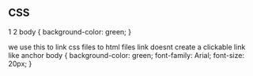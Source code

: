 ## CSS
1<style> (html)
    selecting element by body{
        background-color: green;  
        (background color is the property and green is the specified value)
    }
</style>
2 body {
    background-color: green;
}
<link href="style.css(name of the css file)" rel="stylesheet">    we use this to link css files to html files
link doesnt create a clickable link like anchor
body {
    background-color: green;
    font-family: Arial;
    font-size: 20px; 
}